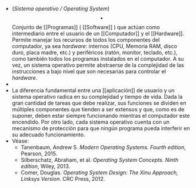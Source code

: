 - (_Sistema operativo / Operating System_) $$\bullet$$  Conjunto de [[Programas]] ( [[Software]] ) que actúan como intermediario entre el usuario de un [[Computador]] y el [[Hardware]]. Permite manejar los recursos de todos los componentes del computador, ya sea _hardware_: internos (CPU, Memoria RAM, disco duro, placa madre, etc.) y periféricos (ratón, monitor, teclado, etc.), como también todos los programas instalados en el computador. A su vez, un sistema operativo permite abstraerse de la complejidad de las instrucciones a bajo nivel que son necesarias para controlar el _hardware_.
-
- La diferencia fundamental entre una [[aplicación]] de usuario y un sistema operativo radica en su complejidad y tiempo de vida. Dada la gran cantidad de tareas que debe realizar, sus funciones se dividen en múltiples componentes que tienden a ser extensos y que, como es de suponer, deben estar siempre funcionando mientras el computador este encendido. Por otro lado, cada sistema operativo cuenta con un mecanismo de protección para que ningún programa pueda interferir en su adecuado funcionamiento.
- Véase:
	- Tanenbaum, Andrew S. _Modern Operating Systems. Fourth edition_, Pearson, 2015.
	- Silberschatz, Abraham, et al. _Operating System Concepts. Ninth edition_, Wiley, 2013.
	- Comer, Douglas. _Operating System Design: The Xinu Approach, Linksys Version_. CRC Press, 2012.